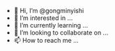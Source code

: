 - 👋 Hi, I’m @gongminyishi
- 👀 I’m interested in ...
- 🌱 I’m currently learning ...
- 💞️ I’m looking to collaborate on ...
- 📫 How to reach me ...

<!---
gongminyishi/gongminyishi is a ✨ special ✨ repository because its `README.md` (this file) appears on your GitHub profile.
You can click the Preview link to take a look at your changes.
--->
